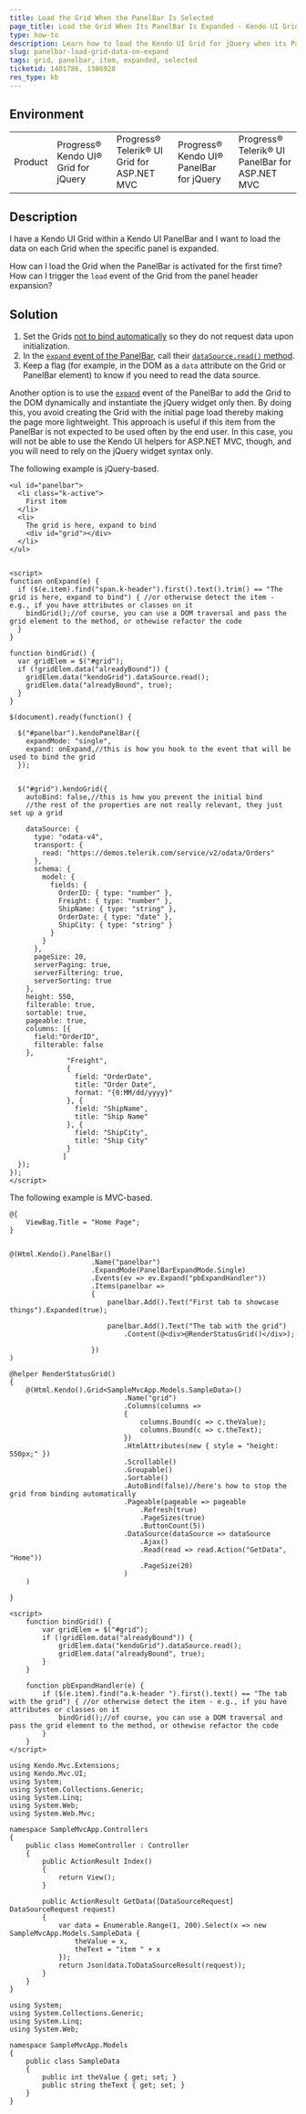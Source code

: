 ```yaml
---
title: Load the Grid When the PanelBar Is Selected
page_title: Load the Grid When Its PanelBar Is Expanded - Kendo UI Grid and PanelBar for jQuery
type: how-to
description: Learn how to load the Kendo UI Grid for jQuery when its PanelBar item is activated.
slug: panelbar-load-grid-data-on-expand
tags: grid, panelbar, item, expanded, selected
ticketid: 1401786, 1386928
res_type: kb
---
```


## Environment

<table>
	<tr>
		<td>Product</td>
		<td>Progress® Kendo UI® Grid for jQuery</td>
		<td>Progress® Telerik® UI Grid for ASP.NET MVC</td>
		<td>Progress® Kendo UI® PanelBar for jQuery</td>
		<td>Progress® Telerik® UI PanelBar for ASP.NET MVC</td>
	</tr>
</table>


## Description

I have a Kendo UI Grid within a Kendo UI PanelBar and I want to load the data on each Grid when the specific panel is expanded.

How can I load the Grid when the PanelBar is activated for the first time? How can I trigger the `load` event of the Grid from the panel header expansion?

## Solution

1. Set the Grids [not to bind automatically](/api/javascript/ui/grid/configuration/autobind) so they do not request data upon initialization.
1. In the [`expand` event of the PanelBar](/api/javascript/ui/panelbar/events/expand), call their [`dataSource.read()` method](/api/javascript/data/datasource/methods/read).
1. Keep a flag (for example, in the DOM as a `data` attribute on the Grid or PanelBar element) to know if you need to read the data source.

Another option is to use the [`expand`](/api/javascript/ui/panelbar/events/expand) event of the PanelBar to add the Grid to the DOM dynamically and instantiate the jQuery widget only then. By doing this, you avoid creating the Grid with the initial page load thereby making the page more lightweight. This approach is useful if this item from the PanelBar is not expected to be used often by the end user. In this case, you will not be able to use the Kendo UI helpers for ASP.NET MVC, though, and you will need to rely on the jQuery widget syntax only.

The following example is jQuery-based.

```dojo
<ul id="panelbar">
  <li class="k-active">
    First item
  </li>
  <li>
    The grid is here, expand to bind
    <div id="grid"></div>
  </li>
</ul>


<script>
function onExpand(e) {
  if ($(e.item).find("span.k-header").first().text().trim() == "The grid is here, expand to bind") { //or otherwise detect the item - e.g., if you have attributes or classes on it
    bindGrid();//of course, you can use a DOM traversal and pass the grid element to the method, or othewise refactor the code
  }
}

function bindGrid() {
  var gridElem = $("#grid");
  if (!gridElem.data("alreadyBound")) {
    gridElem.data("kendoGrid").dataSource.read();
    gridElem.data("alreadyBound", true);
  }
}

$(document).ready(function() {

  $("#panelbar").kendoPanelBar({
    expandMode: "single",
    expand: onExpand,//this is how you hook to the event that will be used to bind the grid
  });


  $("#grid").kendoGrid({
    autoBind: false,//this is how you prevent the initial bind
    //the rest of the properties are not really relevant, they just set up a grid

    dataSource: {
      type: "odata-v4",
      transport: {
        read: "https://demos.telerik.com/service/v2/odata/Orders"
      },
      schema: {
        model: {
          fields: {
            OrderID: { type: "number" },
            Freight: { type: "number" },
            ShipName: { type: "string" },
            OrderDate: { type: "date" },
            ShipCity: { type: "string" }
          }
        }
      },
      pageSize: 20,
      serverPaging: true,
      serverFiltering: true,
      serverSorting: true
    },
    height: 550,
    filterable: true,
    sortable: true,
    pageable: true,
    columns: [{
      field:"OrderID",
      filterable: false
    },
              "Freight",
              {
                field: "OrderDate",
                title: "Order Date",
                format: "{0:MM/dd/yyyy}"
              }, {
                field: "ShipName",
                title: "Ship Name"
              }, {
                field: "ShipCity",
                title: "Ship City"
              }
             ]
  });
});
</script>
```

 The following example is MVC-based.

```View
@{
	ViewBag.Title = "Home Page";
}


@(Html.Kendo().PanelBar()
					.Name("panelbar")
					.ExpandMode(PanelBarExpandMode.Single)
					.Events(ev => ev.Expand("pbExpandHandler"))
					.Items(panelbar =>
					{
						panelbar.Add().Text("First tab to showcase things").Expanded(true);

						panelbar.Add().Text("The tab with the grid")
							.Content(@<div>@RenderStatusGrid()</div>);

					})
)

@helper RenderStatusGrid()
{
	@(Html.Kendo().Grid<SampleMvcApp.Models.SampleData>()
							.Name("grid")
							.Columns(columns =>
							{
								columns.Bound(c => c.theValue);
								columns.Bound(c => c.theText);
							})
							.HtmlAttributes(new { style = "height: 550px;" })
							.Scrollable()
							.Groupable()
							.Sortable()
							.AutoBind(false)//here's how to stop the grid from binding automatically
							.Pageable(pageable => pageable
								.Refresh(true)
								.PageSizes(true)
								.ButtonCount(5))
							.DataSource(dataSource => dataSource
								.Ajax()
								.Read(read => read.Action("GetData", "Home"))
								.PageSize(20)
							)
	)

}

<script>
	function bindGrid() {
		var gridElem = $("#grid");
		if (!gridElem.data("alreadyBound")) {
			gridElem.data("kendoGrid").dataSource.read();
			gridElem.data("alreadyBound", true);
		}
	}

	function pbExpandHandler(e) {
		if ($(e.item).find("a.k-header ").first().text() == "The tab with the grid") { //or otherwise detect the item - e.g., if you have attributes or classes on it
			bindGrid();//of course, you can use a DOM traversal and pass the grid element to the method, or othewise refactor the code
		}
	}
</script>
```
```Controller
using Kendo.Mvc.Extensions;
using Kendo.Mvc.UI;
using System;
using System.Collections.Generic;
using System.Linq;
using System.Web;
using System.Web.Mvc;

namespace SampleMvcApp.Controllers
{
	public class HomeController : Controller
	{
		public ActionResult Index()
		{
			return View();
		}

		public ActionResult GetData([DataSourceRequest] DataSourceRequest request)
		{
			var data = Enumerable.Range(1, 200).Select(x => new SampleMvcApp.Models.SampleData {
				theValue = x,
				theText = "item " + x
			});
			return Json(data.ToDataSourceResult(request));
		}
	}
}
```
```Model
using System;
using System.Collections.Generic;
using System.Linq;
using System.Web;

namespace SampleMvcApp.Models
{
	public class SampleData
	{
		public int theValue { get; set; }
		public string theText { get; set; }
	}
}
```
